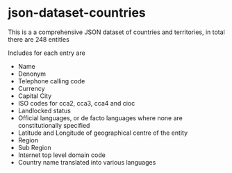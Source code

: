 # json-dataset-countries
This is a a comprehensive JSON dataset of countries and territories, in total there are 248 entitles

Includes for each entry are
* Name
* Denonym
* Telephone calling code
* Currency
* Capital City
* ISO codes for cca2, cca3, cca4 and cioc
* Landlocked status
* Official languages, or de facto languages where none are constitutionally specified
* Latitude and Longitude of geographical centre of the entity
* Region
* Sub Region
* Internet top level domain code
* Country name translated into various languages
